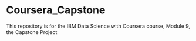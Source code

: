 # Coursera_Capstone
This repository is for the IBM Data Science with Coursera course, Module 9, the Capstone Project
